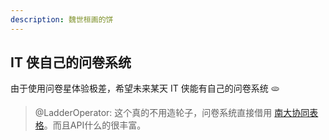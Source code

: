 ```yaml
---
description: 魏世桓画的饼
---
```


## IT 侠自己的问卷系统

由于使用问卷星体验极差，希望未来某天 IT 侠能有自己的问卷系统 🫓
> @LadderOperator: 这个真的不用造轮子，问卷系统直接借用 [南大协同表格](https://table.nju.edu.cn)。而且API什么的很丰富。

